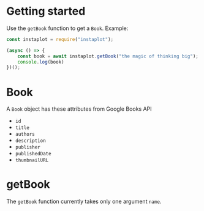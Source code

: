 # Getting started
Use the `getBook` function to get a `Book`.
Example:
```javascript
const instaplot = require("instaplot");

(async () => {
    const book = await instaplot.getBook("the magic of thinking big");
    console.log(book)
})();
```

# Book
A `Book` object has these attributes from Google Books API
- `id`
- `title`
- `authors`
- `description`
- `publisher`
- `publishedDate`
- `thumbnailURL`

# getBook
The `getBook` function currently takes only one argument `name`.
